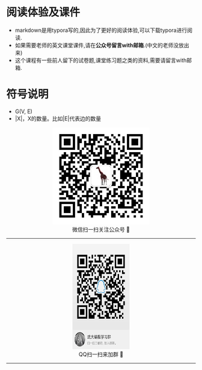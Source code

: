 # 阅读体验及课件

* markdown是用typora写的,因此为了更好的阅读体验,可以下载typora进行阅读.
* 如果需要老师的英文课堂课件,请在**公众号留言with邮箱**.(中文的老师没放出来)
* 这个课程有一些前人留下的试卷题,课堂练习题之类的资料,需要请留言with邮箱.

# 符号说明

- G(V, E) 
- |X|，X的数量。比如|E|代表边的数量

<div align=center> <img src=./qrcode_for_gh_7257363aadd8_258.jpg/> </div>
<div align=center>微信扫一扫关注公众号 🙂 </div>

---



<div align=center> 
  <img src=./qq_group.png width='30%' height=280px />
  <br/>
</div>

<div align=center>QQ扫一扫来加群 🙂 </div>



---







